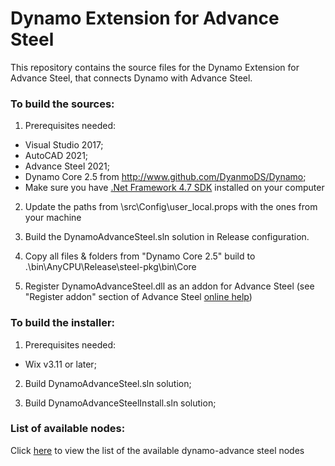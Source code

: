 # Dynamo Extension for Advance Steel

This repository contains the source files for the Dynamo Extension for Advance Steel, that connects Dynamo with Advance Steel.

### To build the sources:

1. Prerequisites needed:
  - Visual Studio 2017;
  - AutoCAD 2021;
  - Advance Steel 2021;
  - Dynamo Core 2.5 from http://www.github.com/DyanmoDS/Dynamo;
  - Make sure you have [.Net Framework 4.7 SDK](https://www.microsoft.com/en-us/download/details.aspx?id=55168) installed on your computer

2. Update the paths from \src\Config\user_local.props with the ones from your machine

3. Build the DynamoAdvanceSteel.sln solution in Release configuration.

4. Copy all files & folders from "Dynamo Core 2.5" build to .\bin\AnyCPU\Release\steel-pkg\bin\Core

5. Register DynamoAdvanceSteel.dll as an addon for Advance Steel (see "Register addon" section of Advance Steel [online help](http://help.autodesk.com/view/ADSTPR/2020/ENU/?guid=GUID-A4DA627E-6680-4388-9C04-79F5F3D9D075))


### To build the installer:

1. Prerequisites needed:
  - Wix v3.11 or later;

2. Build DynamoAdvanceSteel.sln solution;

3. Build DynamoAdvanceSteelInstall.sln solution;

### List of available nodes:

Click [here](nodes.md) to view the list of the available dynamo-advance steel nodes